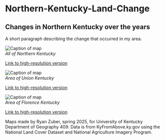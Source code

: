 # Northern-Kentucky-Land-Change

## Changes in Northern Kentucky over the years

A short paragraph describing the change that occurred in my area.

![Caption of map](NorthernKentucky1.jpg)  
_All of Northern Kentucky_

[Link to high-resolution version](NorthernKentucky1.pdf)

![Caption of map](map.jpg)  
_Area of Union Kentucky_

[Link to high-resolution version](hi-res.pdf)

![Caption of map](map.jpg)  
_Area of Florence Kentucky_

[Link to high-resolution version](hi-res.pdf)

Maps made by Ryan Zuber, spring 2025, for University of Kentucky Department of Geography 409. Data is from KyFromAbove.ky.gov using the National Land Cover Dataset and National Agriculture Imagery Program.

